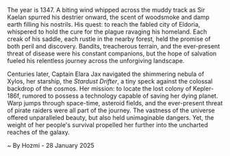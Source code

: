 
The year is 1347.  A biting wind whipped across the muddy track as Sir Kaelan spurred his destrier onward, the scent of woodsmoke and damp earth filling his nostrils.  His quest: to reach the fabled city of Eldoria, whispered to hold the cure for the plague ravaging his homeland.  Each creak of his saddle, each rustle in the nearby forest, held the promise of both peril and discovery.  Bandits, treacherous terrain, and the ever-present threat of disease were his constant companions, but the hope of salvation fueled his relentless journey across the unforgiving landscape.

Centuries later, Captain Elara Jax navigated the shimmering nebula of Xylos, her starship, the *Stardust Drifter*, a tiny speck against the colossal backdrop of the cosmos.  Her mission: to locate the lost colony of Kepler-186f, rumored to possess a technology capable of saving her dying planet.  Warp jumps through space-time, asteroid fields, and the ever-present threat of pirate raiders were all part of the journey. The vastness of the universe offered unparalleled beauty, but also held unimaginable dangers.  Yet, the weight of her people's survival propelled her further into the uncharted reaches of the galaxy.

~ By Hozmi - 28 January 2025
